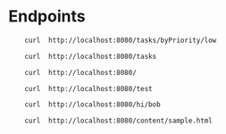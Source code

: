 # Endpoints

```sh
    curl  http://localhost:8080/tasks/byPriority/low
```

```sh
    curl  http://localhost:8080/tasks
```

```sh
    curl  http://localhost:8080/ 
```

```sh
    curl  http://localhost:8080/test 
```

```sh
    curl  http://localhost:8080/hi/bob 
```

```sh
    curl  http://localhost:8080/content/sample.html
```